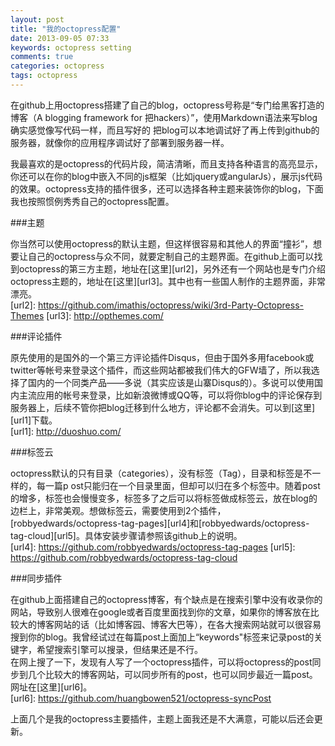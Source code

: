 ```yaml
---
layout: post
title: "我的octopress配置"
date: 2013-09-05 07:33
keywords: octopress setting
comments: true
categories: octopress
tags: octopress
---
```

  
在github上用octopress搭建了自己的blog，octopress号称是“专门给黑客打造的博客（A blogging framework for
把hackers）”，使用Markdown语法来写blog确实感觉像写代码一样，而且写好的
把blog可以本地调试好了再上传到github的服务器，就像你的应用程序调试好了部署到服务器一样。

我最喜欢的是octopress的代码片段，简洁清晰，而且支持各种语言的高亮显示，你还可以在你的blog中嵌入不同的js框架（比如jquery或angularJs），展示js代码的效果。octopress支持的插件很多，还可以选择各种主题来装饰你的blog，下面我也按照惯例秀秀自己的octopress配置。  
  
###主题  
  
你当然可以使用octopress的默认主题，但这样很容易和其他人的界面“撞衫”，想要让自己的octopress与众不同，就要定制自己的主题界面。在github上面可以找到octopress的第三方主题，地址在[这里][url2]，另外还有一个网站也是专门介绍octopress主题的，地址在[这里][url3]。其中也有一些国人制作的主题界面，非常漂亮。  
[url2]: https://github.com/imathis/octopress/wiki/3rd-Party-Octopress-Themes
[url3]: http://opthemes.com/
  
###评论插件  
  
原先使用的是国外的一个第三方评论插件Disqus，但由于国外多用facebook或twitter等帐号来登录这个插件，而这些网站都被我们伟大的GFW墙了，所以我选择了国内的一个同类产品——多说（其实应该是山寨Disqus的）。多说可以使用国内主流应用的帐号来登录，比如新浪微博或QQ等，可以将你blog中的评论保存到服务器上，后续不管你把blog迁移到什么地方，评论都不会消失。可以到[这里][url1]下载。  
[url1]: http://duoshuo.com/
  
###标签云  
  
octopress默认的只有目录（categories），没有标签（Tag），目录和标签是不一样的，每一篇p ost只能归在一个目录里面，但却可以归在多个标签中。随着post的增多，标签也会慢慢变多，标签多了之后可以将标签做成标签云，放在blog的边栏上，非常美观。想做标签云，需要使用到2个插件，[robbyedwards/octopress-tag-pages][url4]和[robbyedwards/octopress-tag-cloud][url5]。具体安装步骤请参照该github上的说明。  
[url4]: https://github.com/robbyedwards/octopress-tag-pages
[url5]: https://github.com/robbyedwards/octopress-tag-cloud
  
###同步插件  
  
在github上面搭建自己的octopress博客，有个缺点是在搜索引擎中没有收录你的网站，导致别人很难在google或者百度里面找到你的文章，如果你的博客放在比较大的博客网站的话（比如博客园、博客大巴等），在各大搜索网站就可以很容易搜到你的blog。我曾经试过在每篇post上面加上“keywords"标签来记录post的关键字，希望搜索引擎可以搜录，但结果还是不行。  
在网上搜了一下，发现有人写了一个octopress插件，可以将octopress的post同步到几个比较大的博客网站，可以同步所有的post，也可以同步最近一篇post。网址在[这里][url6]。  
[url6]: https://github.com/huangbowen521/octopress-syncPost
  
上面几个是我的octopress主要插件，主题上面我还是不大满意，可能以后还会更新。


